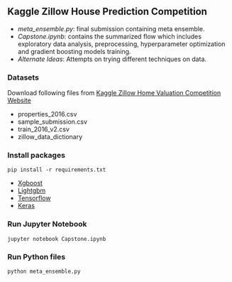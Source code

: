 ## Kaggle Zillow House Prediction Competition

- *meta_ensemble.py*: final submission containing meta ensemble.
- *Capstone.ipynb*: contains the summarized flow which includes exploratory data analysis, preprocessing, hyperparameter optimization and gradient boosting models training. 
- *Alternate Ideas*: Attempts on trying different techniques on data.

### Datasets

Download following files from [Kaggle Zillow Home Valuation Competition Website](https://www.kaggle.com/c/zillow-prize-1)
- properties_2016.csv
- sample_submission.csv
- train_2016_v2.csv
- zillow_data_dictionary

### Install packages

```
pip install -r requirements.txt
```

- [Xgboost](https://github.com/dmlc/xgboost)
- [Lightgbm](https://github.com/Microsoft/LightGBM)
- [Tensorflow](https://www.tensorflow.org/install/)
- [Keras](https://keras.io/#installation)

### Run Jupyter Notebook

```
jupyter notebook Capstone.ipynb
```

### Run Python files

```
python meta_ensemble.py
```